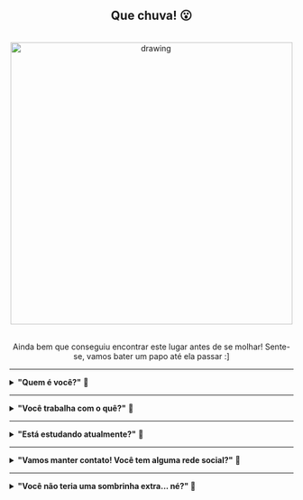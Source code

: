 <div>
<!-- Titulo xxxxxxxxxxxxxxxxxxxxxxxxxxxxxxxxxxxxxxxxxxxxxxxxxxxxxxxxxxxx-->
<div id="Titulo" align="center">

## **Que chuva! 😮** 
</div>

<br>

<!-- Gif xxxxxxxxxxxxxxxxxxxxxxxxxxxxxxxxxxxxxxxxxxxxxxxxxxxxxxxxxxxxxxxx-->
<div align="center">

<img src="https://moonbh.com.br/wp-content/uploads/2015/11/tumblr_mg0vn7m2PH1repjrpo1_500.gif" alt="drawing" width="500"/>

</div>

<br>

<!-- Subtitulo xxxxxxxxxxxxxxxxxxxxxxxxxxxxxxxxxxxxxxxxxxxxxxxxxxxxxxxxxx-->
<div id="Subtitulo" align="center">
<p>Ainda bem que conseguiu encontrar este lugar antes de se molhar! Sente-se, vamos bater um papo até ela passar :]<p>


</div>

---

<!-- Perguntas xxxxxxxxxxxxxxxxxxxxxxxxxxxxxxxxxxxxxxxxxxxxxxxxxxxxxxxxxx-->
<div id="Perguntas">

<!-- Pergunta 1 ---------------------------------------------->
<details>



<summary><b>"Quem é você?"</b> 💬</summary><br>     

🎙️ Me chamo Mariana Ramacciotti, tenho 26 anos e moro na zona norte de São Paulo. 😊 

</details>

<hr>

<!-- Pergunta 2 ---------------------------------------------->
<details>

<summary><b>"Você trabalha com o quê?"</b> 💬</summary><br> 

🎙️ Trabalhei 5 anos como designer, mas sentia que faltava algo a mais. Me formei em Design de Games em 2018 e em 2020 finalmente tomei coragem e decidi que iria seguir carreira na área de programação! Hoje, estou estudando para me tornar uma desenvolvedora FullStack! <br>

<hr>
<!-- Pergunta 2.A ---------------------------------------------->
<details>

<summary><b>"Formada em Games? Que legal! Qual seu jogo favorito?"</b>💬</summary><br> 

🎙️ Ótima pergunta! Eu AMO Portal. Lembro que na época em que joguei, ficava procurando pelos mistérios e teorias da conspiração sobre o jogo; era muito divertido! Também gosto muito de Final Fantasy Tatics, Runescape, The Last of Us, Assassins Creed, Stanley Parable, Guild Wars II, Smite... Vou parar por aqui porque a lista é longa! 😂

</details> 

</details>

<hr>

<!-- Pergunta 3 ---------------------------------------------->
<details>

<summary><b>"Está estudando atualmente?"</b> 💬</summary><br> 

🎙️ Sim! Estou cursando o técnico de Informática para Internet do SENAI e vou me formar lá para 2022. Como gosto de estudar, também estou fazendo outros cursos paralelos para complementar meu aprendizado :]

<hr>

<!-- Pergunta 3.A ---------------------------------------------->
<details>

<summary><b>"Que interessante! Quais linguagens você está aprendendo?"</b> 💬</summary><br> 

🎙️ PHP, SQL, Java, C#, HTML5, CSS3, Javascript. De frameworks, estou estudando sobre Vue.js e Bootstrap! 

</details>
</details>

<hr>

<!-- Pergunta 5 ---------------------------------------------->
<details>

<summary><b>"Vamos manter contato! Você tem alguma rede social?"</b> 💬</summary><br>     

🎙️ Tenho sim! Você pode me adicionar no [linkedin](https://www.linkedin.com/in/marianaramacciotti/) ou me encontrar no [youtube](https://www.youtube.com/c/marianaramacciotti/videos)

<hr>

<!-- Pergunta 5.A ---------------------------------------------->
<details>

<summary><b>"Você tem canal no youtube? 😮 Quais vídeos você já tem?"</b> 💬</summary><br>      

🎙️ [Lista de Contatos com o Framework Vue.js](https://www.youtube.com/watch?v=Y9AY0yzHFLI&t=5s&ab_channel=MarianaRamacciotti)

🎙️ [Portfolio FullStack Developer | Antes e Depois](https://www.youtube.com/watch?v=5xg06CFKX88&ab_channel=MarianaRamacciotti)

🎙️ [Formulário com SQL - Conseguimos 72 respostas!](https://www.youtube.com/watch?v=Ev4x1-dKfYk&ab_channel=MarianaRamacciotti)

🎙️ [Recriando a Interface da Netflix](https://www.youtube.com/watch?v=kW5rbkAU6ng&ab_channel=MarianaRamacciotti)

🎙️ [Recriando a Landing Page do Instagram](https://www.youtube.com/watch?v=PrW2G4Rpqlc&ab_channel=MarianaRamacciotti)

</details>

</details>

<hr>

<!-- Pergunta 4 ---------------------------------------------->
<details>

<summary><b>"Você não teria uma sombrinha extra... né?" 💬</summary><br>     

🎙️ Infelizmente não. São Paulo é uma caixinha de surpresas, quando você menos espera, cai o mundo! Mas não se preocupe, é uma chuva de verão... Logo passa!

</details><br>

</div>

</div>
